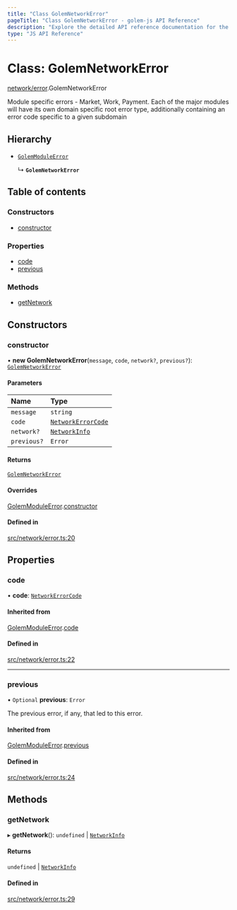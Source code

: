 ```yaml
---
title: "Class GolemNetworkError"
pageTitle: "Class GolemNetworkError - golem-js API Reference"
description: "Explore the detailed API reference documentation for the Class GolemNetworkError within the golem-js SDK for the Golem Network."
type: "JS API Reference"
---
```

# Class: GolemNetworkError

[network/error](../modules/network_error).GolemNetworkError

Module specific errors - Market, Work, Payment.
Each of the major modules will have its own domain specific root error type,
additionally containing an error code specific to a given subdomain

## Hierarchy

- [`GolemModuleError`](shared_error_golem_error.GolemModuleError)

  ↳ **`GolemNetworkError`**

## Table of contents

### Constructors

- [constructor](network_error.GolemNetworkError#constructor)

### Properties

- [code](network_error.GolemNetworkError#code)
- [previous](network_error.GolemNetworkError#previous)

### Methods

- [getNetwork](network_error.GolemNetworkError#getnetwork)

## Constructors

### constructor

• **new GolemNetworkError**(`message`, `code`, `network?`, `previous?`): [`GolemNetworkError`](network_error.GolemNetworkError)

#### Parameters

| Name | Type |
| :------ | :------ |
| `message` | `string` |
| `code` | [`NetworkErrorCode`](../enums/network_error.NetworkErrorCode) |
| `network?` | [`NetworkInfo`](../interfaces/network_network.NetworkInfo) |
| `previous?` | `Error` |

#### Returns

[`GolemNetworkError`](network_error.GolemNetworkError)

#### Overrides

[GolemModuleError](shared_error_golem_error.GolemModuleError).[constructor](shared_error_golem_error.GolemModuleError#constructor)

#### Defined in

[src/network/error.ts:20](https://github.com/golemfactory/golem-js/blob/570126bc/src/network/error.ts#L20)

## Properties

### code

• **code**: [`NetworkErrorCode`](../enums/network_error.NetworkErrorCode)

#### Inherited from

[GolemModuleError](shared_error_golem_error.GolemModuleError).[code](shared_error_golem_error.GolemModuleError#code)

#### Defined in

[src/network/error.ts:22](https://github.com/golemfactory/golem-js/blob/570126bc/src/network/error.ts#L22)

___

### previous

• `Optional` **previous**: `Error`

The previous error, if any, that led to this error.

#### Inherited from

[GolemModuleError](shared_error_golem_error.GolemModuleError).[previous](shared_error_golem_error.GolemModuleError#previous)

#### Defined in

[src/network/error.ts:24](https://github.com/golemfactory/golem-js/blob/570126bc/src/network/error.ts#L24)

## Methods

### getNetwork

▸ **getNetwork**(): `undefined` \| [`NetworkInfo`](../interfaces/network_network.NetworkInfo)

#### Returns

`undefined` \| [`NetworkInfo`](../interfaces/network_network.NetworkInfo)

#### Defined in

[src/network/error.ts:29](https://github.com/golemfactory/golem-js/blob/570126bc/src/network/error.ts#L29)
